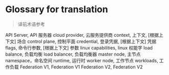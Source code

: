 # Glossary for translation
<!--
format of this file:
term, 翻译1, [根据上下文] 翻译2...

sorted alphabetically
-->

>译前术语参考

API Server, API 服务器
cloud provider, 云服务提供商
context, 上下文, [根据上下文] 场合
control plane, 控制平面
credential, 登录凭据, [根据上下文] 凭据
flags, 命令行参数, [根据上下文] 参数
linux capabilities, linux 权能字
load balance, 负载均衡
load balancer, 负载均衡器
master node, 主节点
namespace，命名空间
runtime, 运行时
worker node, 工作节点
workloads, 工作负载
Federation V1, Federation V1
Federation V2, Federation V2
